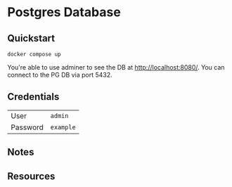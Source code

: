 # Postgres Database

## Quickstart

```docker compose up```

You're able to use adminer to see the DB at <http://localhost:8080/>.  You can connect to the PG DB via port 5432.

## Credentials

|          |           |
| -------- | --------- |
| User     | `admin`   |
| Password | `example` |

## Notes

## Resources
